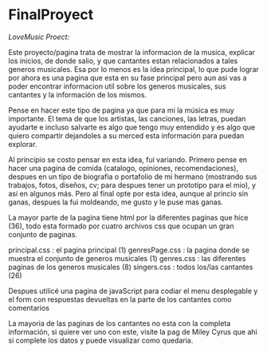# FinalProyect

_LoveMusic Proect:_

Este proyecto/pagina trata  de mostrar la informacion de la musica, explicar los inicios, de donde salio, y que cantantes estan relacionados a tales generos musicales.
Esa por lo menos es la idea principal, lo que pude lograr por ahora es una pagina que esta en su fase principal pero aun asi vas a poder encontrar informacion util sobre
los generos musicales, sus cantantes y la información de los mismos.

Pense en hacer este tipo de pagina ya que para mi la música es muy importante. El tema de que los artistas, las canciones, las letras, puedan ayudarte e incluso salvarte
 es algo que tengo muy entendido y es algo que quiero compartir dejandoles a su merced esta información para puedan explorar.

Al principio se costo pensar en esta idea, fui variando. Primero pense en hacer una pagina de comida (catalogo, opiniones, recomendaciones), despues en un tipo de biografia
o portafolio de mi hermano (mostrando sus trabajos, fotos, diseños, cv; para despues tener un prototipo para el mio), y asi en algunos más. Pero al final opte por esta idea,
aunque al princio sin ganas, despues la fui moldeando, me gusto y le puse mas ganas.



La mayor parte de la pagina tiene html por la diferentes paginas que hice (36), todo esta formado por cuatro archivos css que ocupan un gran conjunto de paginas.

principal.css   :   el pagina principal (1)
genresPage.css  :   la pagina donde se muestra el conjunto de generos musicales (1)
genres.css      :   las diferentes paginas de los generos musicales (8)
singers.css     :   todos los/las cantantes (26)

Despues utilicé una pagina de javaScript para codiar el menu desplegable y el form con respuestas devueltas en la parte de los cantantes como comentarios

La mayoria de las paginas de los cantantes no esta con la completa información, si quiere ver uno con este, visite la pag de Miley Cyrus que ahi si complete los datos y puede visualizar como quedaria.     